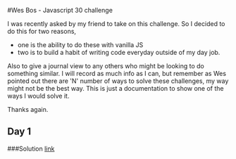 #Wes Bos - Javascript 30 challenge

I was recently asked by my friend to take on this challenge. So I decided to do this for two reasons,

- one is the ability to do these with vanilla JS
- two is to build a habit of writing code everyday outside of my day job.

Also to give a journal view to any others who might be looking to do something similar. I will record as much info as I can, but remember as Wes pointed out there are 'N' number of ways to solve these challenges, my way might not be the best way. This is just a documentation to show one of the ways I would solve it.

Thanks again.

## Day 1


###Solution
[link](https://guruarumugam.github.io/wes-js-30-challenge/wes-js-30-challenge/01-Javascript-Drum-Kit)